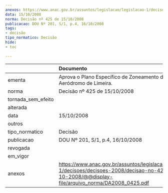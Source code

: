 ```yaml
---
anexos: https://www.anac.gov.br/assuntos/legislacao/legislacao-1/decisoes/decisoes-2008/decisao-no-425-de-15-10-2008/@@display-file/arquivo_norma/DA2008_0425.pdf
data: 15/10/2008
norma: Decisão nº 425 de 15/10/2008
publicacao: DOU Nº 201, S/1, p.4, 16/10/2008
tags:
- decisão
tipo_normatico: Decisão
hide: 
- toc 
 
---
```


|                    | Documento                                                                                                                                                 |
|:-------------------|:----------------------------------------------------------------------------------------------------------------------------------------------------------|
| ementa             | Aprova o Plano Específico de Zoneamento de Ruído do Aeródromo de Limeira.                                                                                 |
| norma              | Decisão nº 425 de 15/10/2008                                                                                                                              |
| tornada_sem_efeito |                                                                                                                                                           |
| alterada           |                                                                                                                                                           |
| data               | 15/10/2008                                                                                                                                                |
| outros             |                                                                                                                                                           |
| tipo_normatico     | Decisão                                                                                                                                                   |
| publicacao         | DOU Nº 201, S/1, p.4, 16/10/2008                                                                                                                          |
| revogada           |                                                                                                                                                           |
| em_vigor           |                                                                                                                                                           |
| anexos             | https://www.anac.gov.br/assuntos/legislacao/legislacao-1/decisoes/decisoes-2008/decisao-no-425-de-15-10-2008/@@display-file/arquivo_norma/DA2008_0425.pdf |
